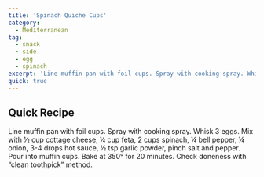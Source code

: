 ```yaml
---
title: 'Spinach Quiche Cups'
category:
  - Mediterranean
tag:
  - snack
  - side
  - egg
  - spinach
excerpt: 'Line muffin pan with foil cups. Spray with cooking spray. Whisk 3 eggs. Mix with ½ cup cottage cheese, ¼ cup feta, 2 cups spinach, ¼ bell pepper, ¼ onion, 3-4 drops hot sauce, ½ tsp garlic powder, pinch salt and pepper. Pour into muffin cups. Bake at 350° for 20 minutes. Check doneness with “clean toothpick” method.'
quick: true
---
```


## Quick Recipe

Line muffin pan with foil cups. Spray with cooking spray. Whisk 3 eggs. Mix with ½ cup cottage cheese, ¼ cup feta, 2 cups spinach, ¼ bell pepper, ¼ onion, 3-4 drops hot sauce, ½ tsp garlic powder, pinch salt and pepper. Pour into muffin cups. Bake at 350° for 20 minutes. Check doneness with “clean toothpick” method.

